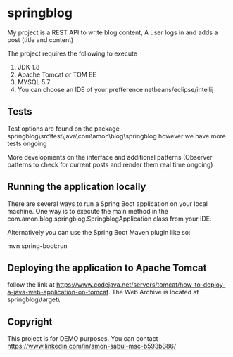springblog
====

My project is a REST API to write blog content, A user logs in and adds a post (title and content)

The project requires the following to execute 

1. JDK 1.8
2. Apache Tomcat or TOM EE
3. MYSQL 5.7
4. You can choose an IDE of your prefference netbeans/eclipse/intellij


## Tests

Test options are found on the package 
springblog\src\test\java\com\amon\blog\springblog
however we have more tests ongoing

More developments on the interface and additional patterns (Observer patterns to check for current posts and render them real time ongoing)


## Running the application locally

There are several ways to run a Spring Boot application on your local machine. One way is to execute the main method in the com.amon.blog.springblog.SpringblogApplication class from your IDE.

Alternatively you can use the Spring Boot Maven plugin like so:

mvn spring-boot:run


## Deploying the application to Apache Tomcat 

follow the link at https://www.codejava.net/servers/tomcat/how-to-deploy-a-java-web-application-on-tomcat.
The Web Archive is located at springblog\target\

## Copyright

This project is for DEMO purposes. You can contact 
https://www.linkedin.com/in/amon-sabul-msc-b593b386/

